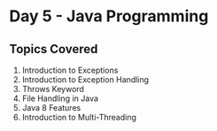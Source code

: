# Day 5 - Java Programming

## Topics Covered
1. Introduction to Exceptions
2. Introduction to Exception Handling
3. Throws Keyword
4. File Handling in Java
5. Java 8 Features
6. Introduction to Multi-Threading
